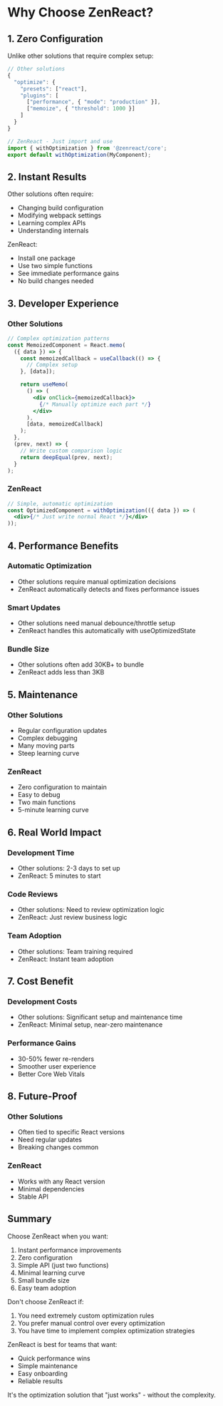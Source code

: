 # Why Choose ZenReact?

## 1. Zero Configuration

Unlike other solutions that require complex setup:

```jsx
// Other solutions
{
  "optimize": {
    "presets": ["react"],
    "plugins": [
      ["performance", { "mode": "production" }],
      ["memoize", { "threshold": 1000 }]
    ]
  }
}

// ZenReact - Just import and use
import { withOptimization } from '@zenreact/core';
export default withOptimization(MyComponent);
```

## 2. Instant Results

Other solutions often require:

- Changing build configuration
- Modifying webpack settings
- Learning complex APIs
- Understanding internals

ZenReact:

- Install one package
- Use two simple functions
- See immediate performance gains
- No build changes needed

## 3. Developer Experience

### Other Solutions

```jsx
// Complex optimization patterns
const MemoizedComponent = React.memo(
  ({ data }) => {
    const memoizedCallback = useCallback(() => {
      // Complex setup
    }, [data]);

    return useMemo(
      () => (
        <div onClick={memoizedCallback}>
          {/* Manually optimize each part */}
        </div>
      ),
      [data, memoizedCallback]
    );
  },
  (prev, next) => {
    // Write custom comparison logic
    return deepEqual(prev, next);
  }
);
```

### ZenReact

```jsx
// Simple, automatic optimization
const OptimizedComponent = withOptimization(({ data }) => (
  <div>{/* Just write normal React */}</div>
));
```

## 4. Performance Benefits

### Automatic Optimization

- Other solutions require manual optimization decisions
- ZenReact automatically detects and fixes performance issues

### Smart Updates

- Other solutions need manual debounce/throttle setup
- ZenReact handles this automatically with useOptimizedState

### Bundle Size

- Other solutions often add 30KB+ to bundle
- ZenReact adds less than 3KB

## 5. Maintenance

### Other Solutions

- Regular configuration updates
- Complex debugging
- Many moving parts
- Steep learning curve

### ZenReact

- Zero configuration to maintain
- Easy to debug
- Two main functions
- 5-minute learning curve

## 6. Real World Impact

### Development Time

- Other solutions: 2-3 days to set up
- ZenReact: 5 minutes to start

### Code Reviews

- Other solutions: Need to review optimization logic
- ZenReact: Just review business logic

### Team Adoption

- Other solutions: Team training required
- ZenReact: Instant team adoption

## 7. Cost Benefit

### Development Costs

- Other solutions: Significant setup and maintenance time
- ZenReact: Minimal setup, near-zero maintenance

### Performance Gains

- 30-50% fewer re-renders
- Smoother user experience
- Better Core Web Vitals

## 8. Future-Proof

### Other Solutions

- Often tied to specific React versions
- Need regular updates
- Breaking changes common

### ZenReact

- Works with any React version
- Minimal dependencies
- Stable API

## Summary

Choose ZenReact when you want:

1. Instant performance improvements
2. Zero configuration
3. Simple API (just two functions)
4. Minimal learning curve
5. Small bundle size
6. Easy team adoption

Don't choose ZenReact if:

1. You need extremely custom optimization rules
2. You prefer manual control over every optimization
3. You have time to implement complex optimization strategies

ZenReact is best for teams that want:

- Quick performance wins
- Simple maintenance
- Easy onboarding
- Reliable results

It's the optimization solution that "just works" - without the complexity.
